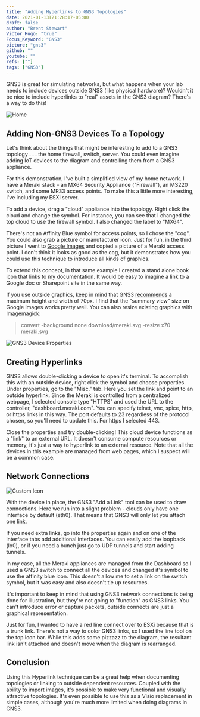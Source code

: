 ```yaml
---
title: "Adding Hyperlinks to GNS3 Topologies"
date: 2021-01-13T21:28:17-05:00
draft: false
author: "Brent Stewart"
Victor_Hugo: "true"
Focus_Keyword: "GNS3"
picture: "gns3"
github: ""
youtube: ""
refs: [""]
tags: ["GNS3"]
---
```

GNS3 is great for simulating networks, but what happens when your lab needs to include  devices outside GNS3 (like physical hardware)?  Wouldn't it be nice to include hyperlinks to "real" assets in the GNS3 diagram?  There's a way to do this!

![Home](/2021-01-13_GNS3_Home.png#floatsmallleft)
## Adding Non-GNS3 Devices To a Topology
Let's think about the things that might be interesting to add to a GNS3 topology . . . the home firewall, switch, server.  You could even imagine adding IoT devices to the diagram and controlling them from a GNS3 appliance.

For this demonstration, I've built a simplified view of my home network.  I have a Meraki stack - an MX64 Security Appliance ("Firewall"), an MS220 switch, and some MR33 access points.  To make this a little more interesting, I've including my ESXi server.

To add a device, drag a "cloud" appliance into the topology.  Right click the cloud and change the symbol.  For instance, you can see that I changed the top cloud to use the firewall symbol.  I also changed the label to "MX64".

There's not an Affinity Blue symbol for access points, so I chose the "cog".  You could also grab a picture or manufacturer icon.  Just for fun, in the third picture I went to [Google Images](http://images.google.com) and copied a picture of a Meraki access point.  I don't think it looks as good as the cog, but it demonstrates how you could use this technique to introduce all kinds of graphics.

To extend this concept, in that same example I created a stand alone book icon that links to my documentation.  It would be easy to imagine a link to a Google doc or Sharepoint site in the same way.

If you use outside graphics, keep in mind that GNS3 [recommends](https://github.com/GNS3/gns3-registry/tree/master/symbols) a maximum height and width of 70px.  I find that the "summary view" size on Google images works pretty well.  You can also resize existing graphics with Imagemagick:
> convert -background none download/meraki.svg -resize x70 meraki.svg

![GNS3 Device Properties](/2021-01-13_GNS3-Config.png#floatsmallleft)
## Creating Hyperlinks

GNS3 allows double-clicking a device to open it's terminal.  To accomplish this with an outside device, right click the symbol and choose properties.  Under properties, go to the "Misc." tab.  Here you set the link and point to an outside hyperlink.  Since the Meraki is controlled from a centralized webpage, I selected console type "HTTPS" and used the URL to the controller, "dashboard.meraki.com".  You can specify telnet, vnc, spice, http, or https links in this way.  The port defaults to 23 regardless of the protocol chosen, so you'll need to update this.  For https I selected 443.

Close the properties and try double-clicking!  This cloud device functions as a "link" to an external URL.  It doesn't consume compute resources or memory, it's just a way to hyperlink to an external resource.  Note that all the devices in this example are managed from web pages, which I suspect will be a common case.

## Network Connections
![Custom Icon](/2021-01-14_GNS3_Custom_Icon.png#floatright)

With the device in place, the GNS3 "Add a Link" tool can be used to draw connections.  Here we run into a slight problem - clouds only have one interface by default (eth0).  That means that GNS3 will only let you attach one link.

If you need extra links, go into the properties again and on one of the interface tabs add additional interfaces.  You can easily add the loopback (lo0), or if you need a bunch just go to UDP tunnels and start adding tunnels.

In my case, all the Meraki appliances are managed from the Dashboard so I used a GNS3 switch to connect all the devices and changed it's symbol to use the affinity blue icon.  This doesn't allow me to set a link on the switch symbol, but it was easy and also doesn't tie up resources.

It's important to keep in mind that using GNS3 network connections is being done for illustration, but they're not going to "function" as GNS3 links.  You can't introduce error or capture packets, outside connects are just a graphical representation.

Just for fun, I wanted to have a red line connect over to ESXi because that is a trunk link.  There's not a way to color GNS3 links, so I used the line tool on the top icon bar.  While this adds some pizzazz to the diagram, the resultant link isn't attached and doesn't move when the diagram is rearranged.

## Conclusion

Using this Hyperlink technique can be a great help when documenting topologies or linking to outside dependent resources.  Coupled with the ability to import images, it's possible to make very functional and visually attractive topologies.  It's even possible to use this as a Visio replacement in simple cases, although you're much more limited when doing diagrams in GNS3.